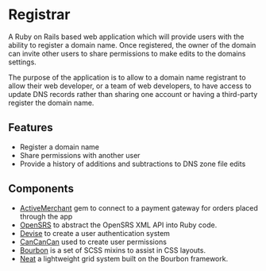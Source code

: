 # Registrar

A Ruby on Rails based web application which will provide users with the ability to register a domain name.  Once registered, the owner of the domain can invite other users to share permissions to make edits to the domains settings.

The purpose of the application is to allow to a domain name registrant to allow their web developer, or a team of web developers, to have access to update DNS records rather than sharing one account or having a third-party register the domain name.

## Features

- Register a domain name
- Share permissions with another user
- Provide a history of additions and subtractions to DNS zone file edits

## Components

- [ActiveMerchant](https://rubygems.org/gems/activemerchant) gem to connect to a payment gateway for orders placed through the app
- [OpenSRS](https://rubygems.org/gems/opensrs) to abstract the OpenSRS XML API into Ruby code.
- [Devise](https://rubygems.org/gems/devise) to create a user authentication system
- [CanCanCan](https://rubygems.org/gems/cancancan) used to create user permissions
- [Bourbon](https://rubygems.org/gems/bourbon) is a set of SCSS mixins to assist in CSS layouts.
- [Neat](https://rubygems.org/gems/bourbon) a lightweight grid system built on the Bourbon framework.